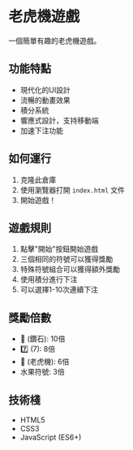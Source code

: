 # 老虎機遊戲

一個簡單有趣的老虎機遊戲。

## 功能特點

- 現代化的UI設計
- 流暢的動畫效果
- 積分系統
- 響應式設計，支持移動端
- 加速下注功能

## 如何運行

1. 克隆此倉庫
2. 使用瀏覽器打開 `index.html` 文件
3. 開始遊戲！

## 遊戲規則

1. 點擊"開始"按鈕開始遊戲
2. 三個相同的符號可以獲得獎勵
3. 特殊符號組合可以獲得額外獎勵
4. 使用積分進行下注
5. 可以選擇1-10次連續下注

## 獎勵倍數

- 💎 (鑽石): 10倍
- 7️⃣ (7): 8倍
- 🎰 (老虎機): 6倍
- 水果符號: 3倍

## 技術棧

- HTML5
- CSS3
- JavaScript (ES6+) 